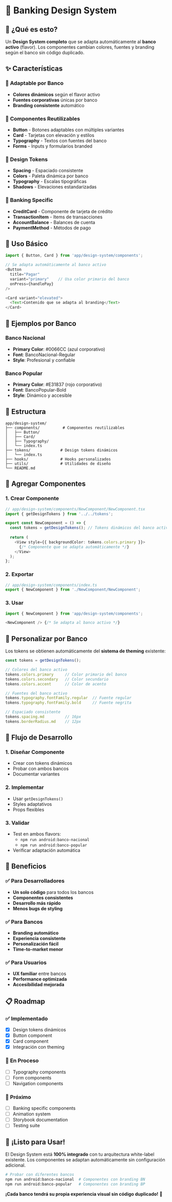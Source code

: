 # 🎨 Banking Design System

## 🎯 ¿Qué es esto?

Un **Design System completo** que se adapta automáticamente al **banco activo** (flavor). Los componentes cambian colores, fuentes y branding según el banco sin código duplicado.

## ✨ Características

### 🔄 **Adaptable por Banco**
- **Colores dinámicos** según el flavor activo
- **Fuentes corporativas** únicas por banco
- **Branding consistente** automático

### 🧩 **Componentes Reutilizables**
- **Button** - Botones adaptables con múltiples variantes
- **Card** - Tarjetas con elevación y estilos
- **Typography** - Textos con fuentes del banco
- **Forms** - Inputs y formularios branded

### 🎨 **Design Tokens**
- **Spacing** - Espaciado consistente
- **Colors** - Paleta dinámica por banco
- **Typography** - Escalas tipográficas
- **Shadows** - Elevaciones estandarizadas

### 📱 **Banking Specific**
- **CreditCard** - Componente de tarjeta de crédito
- **TransactionItem** - Items de transacciones
- **AccountBalance** - Balances de cuenta
- **PaymentMethod** - Métodos de pago

## 🚀 Uso Básico

```typescript
import { Button, Card } from 'app/design-system/components';

// Se adapta automáticamente al banco activo
<Button 
  title="Pagar" 
  variant="primary"    // Usa color primario del banco
  onPress={handlePay}
/>

<Card variant="elevated">
  <Text>Contenido que se adapta al branding</Text>
</Card>
```

## 🎯 Ejemplos por Banco

### Banco Nacional
- **Primary Color**: #0066CC (azul corporativo)
- **Font**: BancoNacional-Regular
- **Style**: Profesional y confiable

### Banco Popular
- **Primary Color**: #E31837 (rojo corporativo)  
- **Font**: BancoPopular-Bold
- **Style**: Dinámico y accesible

## 📁 Estructura

```
app/design-system/
├── components/          # Componentes reutilizables
│   ├── Button/
│   ├── Card/
│   ├── Typography/
│   └── index.ts
├── tokens/             # Design tokens dinámicos
│   └── index.ts
├── hooks/              # Hooks personalizados
├── utils/              # Utilidades de diseño
└── README.md
```

## 🔧 Agregar Componentes

### 1. Crear Componente
```typescript
// app/design-system/components/NewComponent/NewComponent.tsx
import { getDesignTokens } from '../../tokens';

export const NewComponent = () => {
  const tokens = getDesignTokens(); // Tokens dinámicos del banco activo
  
  return (
    <View style={{ backgroundColor: tokens.colors.primary }}>
      {/* Componente que se adapta automáticamente */}
    </View>
  );
};
```

### 2. Exportar
```typescript
// app/design-system/components/index.ts
export { NewComponent } from './NewComponent/NewComponent';
```

### 3. Usar
```typescript
import { NewComponent } from 'app/design-system/components';

<NewComponent /> {/* Se adapta al banco activo */}
```

## 🎨 Personalizar por Banco

Los tokens se obtienen automáticamente del **sistema de theming** existente:

```typescript
const tokens = getDesignTokens();

// Colores del banco activo
tokens.colors.primary     // Color primario del banco
tokens.colors.secondary   // Color secundario
tokens.colors.accent      // Color de acento

// Fuentes del banco activo  
tokens.typography.fontFamily.regular  // Fuente regular
tokens.typography.fontFamily.bold     // Fuente negrita

// Espaciado consistente
tokens.spacing.md         // 16px
tokens.borderRadius.md    // 12px
```

## 🔄 Flujo de Desarrollo

### 1. **Diseñar Componente**
- Crear con tokens dinámicos
- Probar con ambos bancos
- Documentar variantes

### 2. **Implementar**
- Usar `getDesignTokens()`
- Styles adaptativos
- Props flexibles

### 3. **Validar**
- Test en ambos flavors:
  - `npm run android:banco-nacional`
  - `npm run android:banco-popular`
- Verificar adaptación automática

## 🚀 Beneficios

### ✅ **Para Desarrolladores**
- **Un solo código** para todos los bancos
- **Componentes consistentes**
- **Desarrollo más rápido**
- **Menos bugs de styling**

### ✅ **Para Bancos**
- **Branding automático**
- **Experiencia consistente**
- **Personalización fácil**
- **Time-to-market menor**

### ✅ **Para Usuarios**
- **UX familiar** entre bancos
- **Performance optimizada**
- **Accesibilidad mejorada**

## 📋 Roadmap

### ✅ **Implementado**
- [x] Design tokens dinámicos
- [x] Button component
- [x] Card component
- [x] Integración con theming

### 🔄 **En Proceso**
- [ ] Typography components
- [ ] Form components
- [ ] Navigation components

### 📅 **Próximo**
- [ ] Banking specific components
- [ ] Animation system
- [ ] Storybook documentation
- [ ] Testing suite

## 🎉 ¡Listo para Usar!

El Design System está **100% integrado** con tu arquitectura white-label existente. Los componentes se adaptan automáticamente sin configuración adicional.

```bash
# Probar con diferentes bancos
npm run android:banco-nacional  # Componentes con branding BN
npm run android:banco-popular   # Componentes con branding BP
```

**¡Cada banco tendrá su propia experiencia visual sin código duplicado!** 🚀